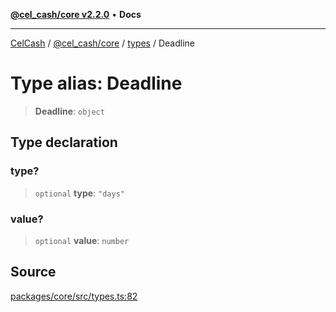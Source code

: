 [**@cel_cash/core v2.2.0**](../../README.md) • **Docs**

***

[CelCash](../../../../packages.md) / [@cel\_cash/core](../../README.md) / [types](../README.md) / Deadline

# Type alias: Deadline

> **Deadline**: `object`

## Type declaration

### type?

> `optional` **type**: `"days"`

### value?

> `optional` **value**: `number`

## Source

[packages/core/src/types.ts:82](https://github.com/Pyxlab/celcash/blob/f7cdc752c29f8a0dcef033e212602412d2050afc/packages/core/src/types.ts#L82)
